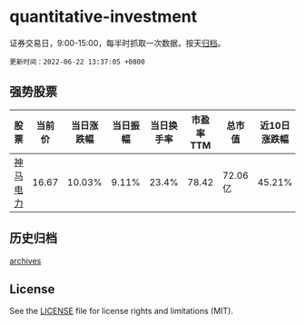 # quantitative-investment

证券交易日，9:00-15:00，每半时抓取一次数据，按天[归档](archives)。

`更新时间：2022-06-22 13:37:05 +0800`

## 强势股票

|股票|当前价|当日涨跌幅|当日振幅|当日换手率|市盈率TTM|总市值|近10日涨跌幅|
|----|----|----|----|----|----|----|----|
|[神马电力](https://xueqiu.com/S/SH603530)|16.67|10.03%|9.11%|23.4%|78.42|72.06亿|45.21%|

## 历史归档

[archives](archives)

## License

See the [LICENSE](LICENSE) file for license rights and limitations (MIT).